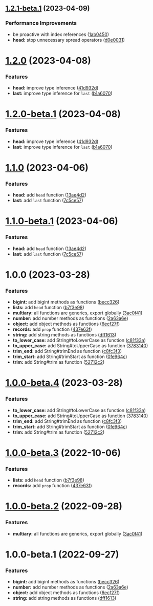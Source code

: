 ## [1.2.1-beta.1](https://github.com/TomokiMiyauci/prelude/compare/1.2.0...1.2.1-beta.1) (2023-04-09)


### Performance Improvements

* be proactive with index references ([1ab0450](https://github.com/TomokiMiyauci/prelude/commit/1ab045082f3d6c34a121c7191b62c7ea6a265fe2))
* **head:** stop unnecessary spread operators ([d0e0031](https://github.com/TomokiMiyauci/prelude/commit/d0e0031d4c50b74439795fef21540d03b599acab))

# [1.2.0](https://github.com/TomokiMiyauci/prelude/compare/1.1.0...1.2.0) (2023-04-08)


### Features

* **head:** improve type inference ([41d932d](https://github.com/TomokiMiyauci/prelude/commit/41d932d9515e5839ebf3ea86f58f08412ef158ca))
* **last:** improve type inference for `last` ([b1a6070](https://github.com/TomokiMiyauci/prelude/commit/b1a6070d31ef8c3a1181498b85aa26cab48b0d44))

# [1.2.0-beta.1](https://github.com/TomokiMiyauci/prelude/compare/1.1.0...1.2.0-beta.1) (2023-04-08)


### Features

* **head:** improve type inference ([41d932d](https://github.com/TomokiMiyauci/prelude/commit/41d932d9515e5839ebf3ea86f58f08412ef158ca))
* **last:** improve type inference for `last` ([b1a6070](https://github.com/TomokiMiyauci/prelude/commit/b1a6070d31ef8c3a1181498b85aa26cab48b0d44))

# [1.1.0](https://github.com/TomokiMiyauci/prelude/compare/1.0.0...1.1.0) (2023-04-06)


### Features

* **head:** add `head` function ([13ae4d2](https://github.com/TomokiMiyauci/prelude/commit/13ae4d209480ff94be6a7b7c98af5a207e329ae0))
* **last:** add `last` function ([7c5ce57](https://github.com/TomokiMiyauci/prelude/commit/7c5ce57c4ee7669196384283f42a754ab87d9b26))

# [1.1.0-beta.1](https://github.com/TomokiMiyauci/prelude/compare/1.0.0...1.1.0-beta.1) (2023-04-06)


### Features

* **head:** add `head` function ([13ae4d2](https://github.com/TomokiMiyauci/prelude/commit/13ae4d209480ff94be6a7b7c98af5a207e329ae0))
* **last:** add `last` function ([7c5ce57](https://github.com/TomokiMiyauci/prelude/commit/7c5ce57c4ee7669196384283f42a754ab87d9b26))

# 1.0.0 (2023-03-28)


### Features

* **bigint:** add bigint methods as functions ([becc326](https://github.com/TomokiMiyauci/prelude/commit/becc326e6f6dfb2e0b6d110f3a095b6ed03ac477))
* **lists:** add `head` function ([b7f3e98](https://github.com/TomokiMiyauci/prelude/commit/b7f3e989f0c64edb77a33e6582309d8d18f01d5b))
* **multiary:** all functions are generics, export globally ([3ac0f41](https://github.com/TomokiMiyauci/prelude/commit/3ac0f4105e6e69d01cd8eccffd3f6a2cee1cb146))
* **number:** add number methods as functions ([2a63a6e](https://github.com/TomokiMiyauci/prelude/commit/2a63a6e44dfda14a5cfff2b91ac78fb8aa3406a5))
* **object:** add object methods as functions ([6ecf27f](https://github.com/TomokiMiyauci/prelude/commit/6ecf27ff4dd1b9c142c1dd70972afcf34f4f2cfe))
* **records:** add `prop` function ([437e63f](https://github.com/TomokiMiyauci/prelude/commit/437e63fd7ad515dd8ea83cad29c821d7107151d2))
* **string:** add string methods as functions ([dff1613](https://github.com/TomokiMiyauci/prelude/commit/dff1613258e16e5e95218bcdf8b964a7ab8524ee))
* **to_lower_case:** add String#toLowerCase as function ([c81f33a](https://github.com/TomokiMiyauci/prelude/commit/c81f33a8639a9cc89a56861676d90651ec1f3270))
* **to_upper_case:** add String#toUpperCase as function ([3783140](https://github.com/TomokiMiyauci/prelude/commit/37831407fa9b37463467647b8c6e4b05a1f5539e))
* **trim_end:** add String#trimEnd as function ([c8fc3f3](https://github.com/TomokiMiyauci/prelude/commit/c8fc3f36e323db39402612a4ba94a15f9d555504))
* **trim_start:** add String#trimStart as function ([0fe964c](https://github.com/TomokiMiyauci/prelude/commit/0fe964c0fd63e42ed24e7ff0ca6f9bceb565bdf1))
* **trim:** add String#trim as function ([52712c2](https://github.com/TomokiMiyauci/prelude/commit/52712c269b53dda16d0d36d9f2cb291c60300d1b))

# [1.0.0-beta.4](https://github.com/TomokiMiyauci/prelude/compare/1.0.0-beta.3...1.0.0-beta.4) (2023-03-28)


### Features

* **to_lower_case:** add String#toLowerCase as function ([c81f33a](https://github.com/TomokiMiyauci/prelude/commit/c81f33a8639a9cc89a56861676d90651ec1f3270))
* **to_upper_case:** add String#toUpperCase as function ([3783140](https://github.com/TomokiMiyauci/prelude/commit/37831407fa9b37463467647b8c6e4b05a1f5539e))
* **trim_end:** add String#trimEnd as function ([c8fc3f3](https://github.com/TomokiMiyauci/prelude/commit/c8fc3f36e323db39402612a4ba94a15f9d555504))
* **trim_start:** add String#trimStart as function ([0fe964c](https://github.com/TomokiMiyauci/prelude/commit/0fe964c0fd63e42ed24e7ff0ca6f9bceb565bdf1))
* **trim:** add String#trim as function ([52712c2](https://github.com/TomokiMiyauci/prelude/commit/52712c269b53dda16d0d36d9f2cb291c60300d1b))

# [1.0.0-beta.3](https://github.com/TomokiMiyauci/prelude-js/compare/1.0.0-beta.2...1.0.0-beta.3) (2022-10-06)


### Features

* **lists:** add `head` function ([b7f3e98](https://github.com/TomokiMiyauci/prelude-js/commit/b7f3e989f0c64edb77a33e6582309d8d18f01d5b))
* **records:** add `prop` function ([437e63f](https://github.com/TomokiMiyauci/prelude-js/commit/437e63fd7ad515dd8ea83cad29c821d7107151d2))

# [1.0.0-beta.2](https://github.com/TomokiMiyauci/prelude-js/compare/1.0.0-beta.1...1.0.0-beta.2) (2022-09-28)


### Features

* **multiary:** all functions are generics, export globally ([3ac0f41](https://github.com/TomokiMiyauci/prelude-js/commit/3ac0f4105e6e69d01cd8eccffd3f6a2cee1cb146))

# 1.0.0-beta.1 (2022-09-27)


### Features

* **bigint:** add bigint methods as functions ([becc326](https://github.com/TomokiMiyauci/prelude-js/commit/becc326e6f6dfb2e0b6d110f3a095b6ed03ac477))
* **number:** add number methods as functions ([2a63a6e](https://github.com/TomokiMiyauci/prelude-js/commit/2a63a6e44dfda14a5cfff2b91ac78fb8aa3406a5))
* **object:** add object methods as functions ([6ecf27f](https://github.com/TomokiMiyauci/prelude-js/commit/6ecf27ff4dd1b9c142c1dd70972afcf34f4f2cfe))
* **string:** add string methods as functions ([dff1613](https://github.com/TomokiMiyauci/prelude-js/commit/dff1613258e16e5e95218bcdf8b964a7ab8524ee))
